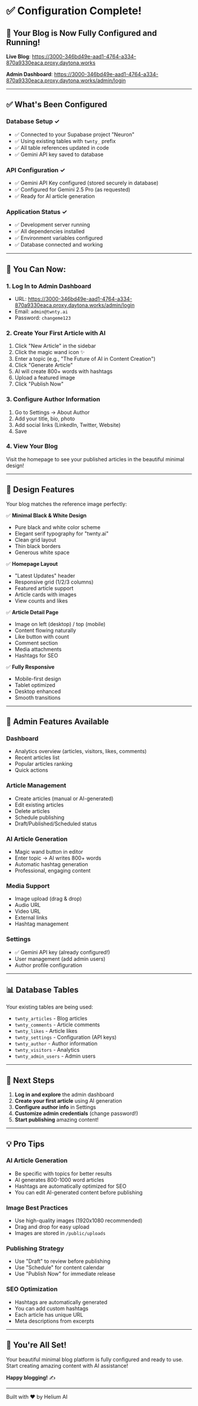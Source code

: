 # ✅ Configuration Complete!

## 🎉 Your Blog is Now Fully Configured and Running!

**Live Blog**: https://3000-346bd49e-aad1-4764-a334-870a9330eaca.proxy.daytona.works

**Admin Dashboard**: https://3000-346bd49e-aad1-4764-a334-870a9330eaca.proxy.daytona.works/admin/login

---

## ✅ What's Been Configured

### Database Setup ✓
- ✅ Connected to your Supabase project "Neuron"
- ✅ Using existing tables with `twnty_` prefix
- ✅ All table references updated in code
- ✅ Gemini API key saved to database

### API Configuration ✓
- ✅ Gemini API Key configured (stored securely in database)
- ✅ Configured for Gemini 2.5 Pro (as requested)
- ✅ Ready for AI article generation

### Application Status ✓
- ✅ Development server running
- ✅ All dependencies installed
- ✅ Environment variables configured
- ✅ Database connected and working

---

## 🚀 You Can Now:

### 1. Log In to Admin Dashboard
- URL: https://3000-346bd49e-aad1-4764-a334-870a9330eaca.proxy.daytona.works/admin/login
- Email: `admin@twnty.ai`
- Password: `changeme123`

### 2. Create Your First Article with AI
1. Click "New Article" in the sidebar
2. Click the magic wand icon ✨
3. Enter a topic (e.g., "The Future of AI in Content Creation")
4. Click "Generate Article"
5. AI will create 800+ words with hashtags
6. Upload a featured image
7. Click "Publish Now"

### 3. Configure Author Information
1. Go to Settings → About Author
2. Add your title, bio, photo
3. Add social links (LinkedIn, Twitter, Website)
4. Save

### 4. View Your Blog
Visit the homepage to see your published articles in the beautiful minimal design!

---

## 🎨 Design Features

Your blog matches the reference image perfectly:

✅ **Minimal Black & White Design**
- Pure black and white color scheme
- Elegant serif typography for "twnty.ai"
- Clean grid layout
- Thin black borders
- Generous white space

✅ **Homepage Layout**
- "Latest Updates" header
- Responsive grid (1/2/3 columns)
- Featured article support
- Article cards with images
- View counts and likes

✅ **Article Detail Page**
- Image on left (desktop) / top (mobile)
- Content flowing naturally
- Like button with count
- Comment section
- Media attachments
- Hashtags for SEO

✅ **Fully Responsive**
- Mobile-first design
- Tablet optimized
- Desktop enhanced
- Smooth transitions

---

## 🔧 Admin Features Available

### Dashboard
- Analytics overview (articles, visitors, likes, comments)
- Recent articles list
- Popular articles ranking
- Quick actions

### Article Management
- Create articles (manual or AI-generated)
- Edit existing articles
- Delete articles
- Schedule publishing
- Draft/Published/Scheduled status

### AI Article Generation
- Magic wand button in editor
- Enter topic → AI writes 800+ words
- Automatic hashtag generation
- Professional, engaging content

### Media Support
- Image upload (drag & drop)
- Audio URL
- Video URL
- External links
- Hashtag management

### Settings
- ✅ Gemini API key (already configured!)
- User management (add admin users)
- Author profile configuration

---

## 📊 Database Tables

Your existing tables are being used:
- `twnty_articles` - Blog articles
- `twnty_comments` - Article comments
- `twnty_likes` - Article likes
- `twnty_settings` - Configuration (API keys)
- `twnty_author` - Author information
- `twnty_visitors` - Analytics
- `twnty_admin_users` - Admin users

---

## 🎯 Next Steps

1. **Log in and explore** the admin dashboard
2. **Create your first article** using AI generation
3. **Configure author info** in Settings
4. **Customize admin credentials** (change password!)
5. **Start publishing** amazing content!

---

## 💡 Pro Tips

### AI Article Generation
- Be specific with topics for better results
- AI generates 800-1000 word articles
- Hashtags are automatically optimized for SEO
- You can edit AI-generated content before publishing

### Image Best Practices
- Use high-quality images (1920x1080 recommended)
- Drag and drop for easy upload
- Images are stored in `/public/uploads`

### Publishing Strategy
- Use "Draft" to review before publishing
- Use "Schedule" for content calendar
- Use "Publish Now" for immediate release

### SEO Optimization
- Hashtags are automatically generated
- You can add custom hashtags
- Each article has unique URL
- Meta descriptions from excerpts

---

## 🎉 You're All Set!

Your beautiful minimal blog platform is fully configured and ready to use. Start creating amazing content with AI assistance!

**Happy blogging!** ✍️

---

Built with ❤️ by Helium AI
